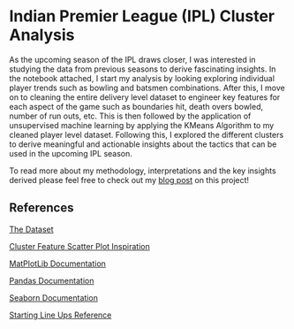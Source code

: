 # Indian Premier League (IPL) Cluster Analysis

As the upcoming season of the IPL draws closer, I was interested in studying the data from previous seasons to derive fascinating insights. In the notebook attached, I start my analysis by looking exploring individual player trends such as bowling and batsmen combinations. After this, I move on to cleaning the entire delivery level dataset to engineer key features for each aspect of the game such as boundaries hit, death overs bowled, number of run outs, etc. This is then followed by the application of unsupervised machine learning by applying the KMeans Algorithm to my cleaned player level dataset. Following this, I explored the different clusters to derive meaningful and actionable insights about the tactics that can be used in the upcoming IPL season. 

To read more about my methodology, interpretations and the key insights derived please feel free to check out my [blog post](https://mirpurishail.wixsite.com/portfolio/post/ipl-2020-what-do-the-numbers-say) on this project!

## References
[The Dataset](https://www.kaggle.com/nowke9/ipldata)

[Cluster Feature Scatter Plot Inspiration](https://www.kaggle.com/ruchi798/ipl-player-clusters#F.-Example-of-a-well-rounded-Team)

[MatPlotLib Documentation](https://matplotlib.org/3.3.1/index.html)

[Pandas Documentation](https://pandas.pydata.org/docs/)

[Seaborn Documentation](https://seaborn.pydata.org/generated/seaborn.heatmap.html)

[Starting Line Ups Reference](https://www.espncricinfo.com)
